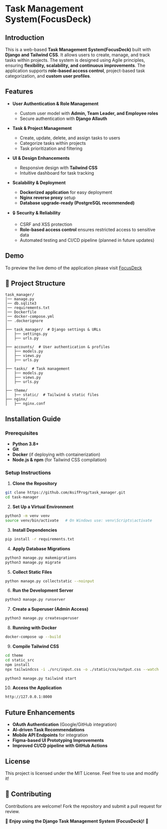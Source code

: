 # Task Management System(FocusDeck)

## Introduction
This is a web-based **Task Management System(FocusDeck)** built with **Django and Tailwind CSS**. It allows users to create, manage, and track tasks within projects. The system is designed using Agile principles, ensuring **flexibility, scalability, and continuous improvements**. The application supports **role-based access control**, project-based task categorization, and **custom user profiles**.

## Features
- **User Authentication & Role Management**
  - Custom user model with **Admin, Team Leader, and Employee roles**
  - Secure authentication with **Django Allauth**

- **Task & Project Management**
  - Create, update, delete, and assign tasks to users
  - Categorize tasks within projects
  - Task prioritization and filtering
  
- **UI & Design Enhancements**
  - Responsive design with **Tailwind CSS**
  - Intuitive dashboard for task tracking
  
- **Scalability & Deployment**
  - **Dockerized application** for easy deployment
  - **Nginx reverse proxy** setup
  - **Database upgrade-ready (PostgreSQL recommended)**
  
- 🔒 **Security & Reliability**
  - CSRF and XSS protection
  - **Role-based access control** ensures restricted access to sensitive data
  - Automated testing and CI/CD pipeline (planned in future updates)

## Demo
To preview the live demo of the application please visit <a href="https://task-manager-dil0.onrender.com" target="_blank" rel="noopener noreferrer">FocusDeck</a>

## 📂 Project Structure

```
task_manager/
│── manage.py
│── db.sqlite3
│── requirements.txt
│── Dockerfile
│── docker-compose.yml
│── .dockerignore
│
├── task_manager/  # Django settings & URLs
│   ├── settings.py
│   ├── urls.py
│
├── accounts/  # User authentication & profiles
│   ├── models.py
│   ├── views.py
│   ├── urls.py
│
├── tasks/  # Task management
│   ├── models.py
│   ├── views.py
│   ├── urls.py
│
├── theme/
│   ├── static/  # Tailwind & static files
├── nginx/
│   ├── nginx.conf
```

## Installation Guide
### Prerequisites
- **Python 3.8+**
- **Git**
- **Docker** (if deploying with containerization)
- **Node.js & npm** (for Tailwind CSS compilation)

### Setup Instructions
1. **Clone the Repository**
```sh
git clone https://github.com/AsifProg/task_manager.git
cd task-manager
```

2. **Set Up a Virtual Environment**
```sh
python3 -m venv venv
source venv/bin/activate   # On Windows use: venv\Scripts\activate
```

3. **Install Dependencies**
```sh
pip install -r requirements.txt
```

4. **Apply Database Migrations**
```sh
python3 manage.py makemigrations
python3 manage.py migrate
```
5. **Collect Static Files**

```bash
python manage.py collectstatic --noinput
```

6. **Run the Development Server**
```sh
python3 manage.py runserver
```

7. **Create a Superuser (Admin Access)**
```sh
python3 manage.py createsuperuser
```

8. **Running with Docker**
```sh
docker-compose up --build
```

9. **Compile Tailwind CSS**
```sh
cd theme
cd static_src
npm install
npx tailwindcss -i ./src/input.css -o ./static/css/output.css --watch
```
```sh
python3 manage.py tailwind start
```

10. **Access the Application**
```sh
http://127.0.0.1:8000
```

## Future Enhancements
- **OAuth Authentication** (Google/GitHub integration)
- **AI-driven Task Recommendations**
- **Mobile API Endpoints** for integration
- **Figma-based UI Prototyping Improvements**
- **Improved CI/CD pipeline with GitHub Actions**

## License
This project is licensed under the MIT License. Feel free to use and modify it!

## 👥 Contributing
Contributions are welcome! Fork the repository and submit a pull request for review.

🎉 **Enjoy using the Django Task Management System (FocusDeck)!** 🚀

